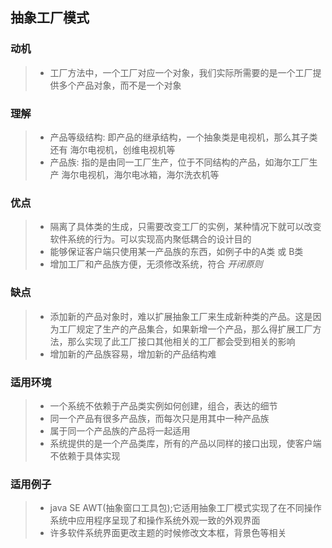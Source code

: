 ## 抽象工厂模式
### 动机
> * 工厂方法中，一个工厂对应一个对象，我们实际所需要的是一个工厂提供多个产品对象，而不是一个对象
### 理解
> * 产品等级结构: 即产品的继承结构，一个抽象类是电视机，那么其子类还有 海尔电视机，创维电视机等
> * 产品族: 指的是由同一工厂生产，位于不同结构的产品，如海尔工厂生产 海尔电视机，海尔电冰箱，海尔洗衣机等
### 优点
> * 隔离了具体类的生成，只需要改变工厂的实例，某种情况下就可以改变软件系统的行为。可以实现高内聚低耦合的设计目的
> * 能够保证客户端只使用某一产品族的东西，如例子中的A类 或 B类
> * 增加工厂和产品族方便，无须修改系统，符合 _开闭原则_
### 缺点
> * 添加新的产品对象时，难以扩展抽象工厂来生成新种类的产品。这是因为工厂规定了生产的产品集合，如果新增一个产品，那么得扩展工厂方法，那么实现了此工厂接口其他相关的工厂都会受到相关的影响
> * 增加新的产品族容易，增加新的产品结构难
### 适用环境
> * 一个系统不依赖于产品类实例如何创建，组合，表达的细节
> * 同一个产品有很多产品族，而每次只是用其中一种产品族
> * 属于同一个产品族的产品将一起适用
> * 系统提供的是一个产品类库，所有的产品以同样的接口出现，使客户端不依赖于具体实现
### 适用例子
> * java SE AWT(抽象窗口工具包);它适用抽象工厂模式实现了在不同操作系统中应用程序呈现了和操作系统外观一致的外观界面
> * 许多软件系统界面更改主题的时候修改文本框，背景色等相关